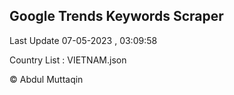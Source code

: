 

## Google Trends Keywords Scraper 
 
Last Update 07-05-2023 , 03:09:58

Country List :
VIETNAM.json



© Abdul Muttaqin 
